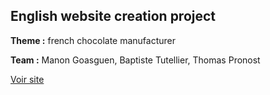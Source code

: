 <h2>English website creation project</h2>
<p><b>Theme :</b> french chocolate manufacturer </p>
<p><b>Team :</b> Manon Goasguen, Baptiste Tutellier, Thomas Pronost</p>
<a href="https://manon00.github.io/Site_Anglais/index.html" target="_blank">Voir site</a>
